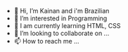 - 👋 Hi, I’m Kainan and i'm Brazilian
- 👀 I’m interested in Programming
- 🌱 I am currently learning HTML, CSS
- 💞️ I’m looking to collaborate on ...
- 📫 How to reach me ...

<!---
K4inan/K4inan is a ✨ special ✨ repository because its `README.md` (this file) appears on your GitHub profile.
You can click the Preview link to take a look at your changes.
--->
